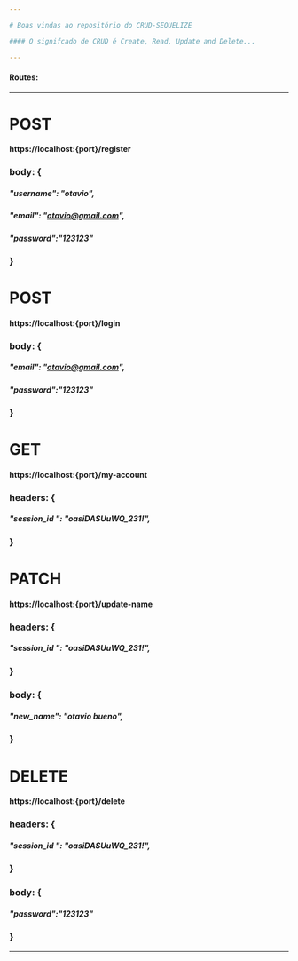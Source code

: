 ```yaml
---

# Boas vindas ao repositório do CRUD-SEQUELIZE

#### O signifcado de CRUD é Create, Read, Update and Delete...

---
```


#### Routes:

---

# POST

#### https://localhost:{port}/register

###     body: {
#####       "username": "otavio", 
#####       "email": "otavio@gmail.com", 
#####       "password":"123123"       
###     }

# POST

#### https://localhost:{port}/login

###     body: {
#####       "email": "otavio@gmail.com", 
#####       "password":"123123"       
###     }

# GET

#### https://localhost:{port}/my-account

###     headers: {
#####       "session_id ": "oasiDASUuWQ_231!", 
###     }

# PATCH

#### https://localhost:{port}/update-name

###     headers: {
#####       "session_id ": "oasiDASUuWQ_231!", 
###     }

###     body: {
#####       "new_name": "otavio bueno", 
###     }


# DELETE

#### https://localhost:{port}/delete

###     headers: {
#####       "session_id ": "oasiDASUuWQ_231!", 
###     }

###     body: {
#####       "password":"123123"       
###   }
---
  
